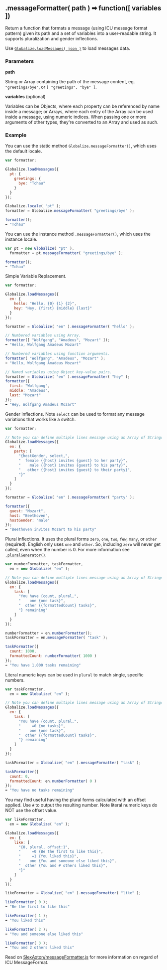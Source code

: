 ## .messageFormatter( path ) ➡ function([ variables ])

Return a function that formats a message (using ICU message format pattern)
given its path and a set of variables into a user-readable string. It supports
pluralization and gender inflections.

Use [`Globalize.loadMessages( json )`](./load-messages.md) to load
messages data.

### Parameters

**path**

String or Array containing the path of the message content, eg.
`"greetings/bye"`, or `[ "greetings", "bye" ]`.

**variables** (optional)

Variables can be Objects, where each property can be referenced by name inside a
message; or Arrays, where each entry of the Array can be used inside a message,
using numeric indices. When passing one or more arguments of other types,
they're converted to an Array and used as such.

### Example

You can use the static method `Globalize.messageFormatter()`, which uses the default
locale.

```javascript
var formatter;

Globalize.loadMessages({
  pt: {
    greetings: {
      bye: "Tchau"
    }
  }
});

Globalize.locale( "pt" );
formatter = Globalize.messageFormatter( "greetings/bye" );

formatter();
➡ "Tchau"
```

You can use the instance method `.messageFormatter()`, which uses the instance locale.

```javascript
var pt = new Globalize( "pt" ),
  formatter = pt.messageFormatter( "greetings/bye" );

formatter();
➡ "Tchau"
```

Simple Variable Replacement.

```javascript
var formatter;

Globalize.loadMessages({
  en: {
    hello: "Hello, {0} {1} {2}",
    hey: "Hey, {first} {middle} {last}"
  }
});

formatter = Globalize( "en" ).messageFormatter( "hello" );

// Numbered variables using Array.
formatter([ "Wolfgang", "Amadeus", "Mozart" ]);
➡ "Hello, Wolfgang Amadeus Mozart"

// Numbered variables using function arguments.
formatter( "Wolfgang", "Amadeus", "Mozart" );
➡ "Hello, Wolfgang Amadeus Mozart"

// Named variables using Object key-value pairs.
formatter = Globalize( "en" ).messageFormatter( "hey" );
formatter({
  first: "Wolfgang",
  middle: "Amadeus",
  last: "Mozart"
});
➡ "Hey, Wolfgang Amadeus Mozart"
```

Gender inflections. Note `select` can be used to format any message variations
that works like a switch.

```javascript
var formatter;

// Note you can define multiple lines message using an Array of Strings.
Globalize.loadMessages({
  en: {
    party: [
      "{hostGender, select,",
      "  female {{host} invites {guest} to her party}",
      "    male {{host} invites {guest} to his party}",
      "   other {{host} invites {guest} to their party}",
      "}"
    ]
  }
});

formatter = Globalize( "en" ).messageFormatter( "party" );

formatter({
  guest: "Mozart",
  host: "Beethoven",
  hostGender: "male"
});
➡ "Beethoven invites Mozart to his party"
```

Plural inflections. It uses the plural forms `zero`, `one`, `two`, `few`,
`many`, or `other` (required). English only uses `one` and `other`.  So,
including `zero` will never get called, even when the number is 0. For more
information see [`.pluralGenerator()`](../plural/plural-generator.md).

```javascript
var numberFormatter, taskFormatter,
  en = new Globalize( "en" );

// Note you can define multiple lines message using an Array of Strings.
Globalize.loadMessages({
  en: {
    task: [
      "You have {count, plural,",
      "    one {one task}",
      "  other {{formattedCount} tasks}",
      "} remaining"
    ]
  }
});

numberFormatter = en.numberFormatter();
taskFormatter = en.messageFormatter( "task" );

taskFormatter({
  count: 1000,
  formattedCount: numberFormatter( 1000 )
});
➡ "You have 1,000 tasks remaining"
```

Literal numeric keys can be used in `plural` to match single, specific numbers.

```javascript
var taskFormatter,
  en = new Globalize( "en" );

// Note you can define multiple lines message using an Array of Strings.
Globalize.loadMessages({
  en: {
    task: [
      "You have {count, plural,",
      "     =0 {no tasks}",
      "    one {one task}",
      "  other {{formattedCount} tasks}",
      "} remaining"
    ]
  }
});

taskFormatter = Globalize( "en" ).messageFormatter( "task" );

taskFormatter({
  count: 0,
  formattedCount: en.numberFormatter( 0 )
});
➡ "You have no tasks remaining"
```

You may find useful having the plural forms calculated with an offset applied.
Use `#` to output the resulting number. Note literal numeric keys do NOT use the
offset value.

```javascript
var likeFormatter,
  en = new Globalize( "en" );

Globalize.loadMessages({
  en: {
    like: [
      "{0, plural, offset:1",
      "     =0 {Be the first to like this}",
      "     =1 {You liked this}",
      "    one {You and someone else liked this}",
      "  other {You and # others liked this}",
      "}"
    ]
  }
});

likeFormatter = Globalize( "en" ).messageFormatter( "like" );

likeFormatter( 0 );
➡ "Be the first to like this"

likeFormatter( 1 );
➡ "You liked this"

likeFormatter( 2 );
➡ "You and someone else liked this"

likeFormatter( 3 );
➡ "You and 2 others liked this"
```

Read on [SlexAxton/messageFormatter.js][] for more information on regard of ICU
MessageFormat.

[SlexAxton/messageFormatter.js]: https://github.com/SlexAxton/messageformat.js/#no-frills
